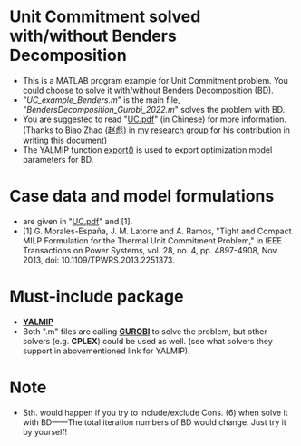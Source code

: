 # Unit Commitment solved with/without Benders Decomposition
- This is a MATLAB program example for Unit Commitment problem. You could choose to solve it with/without Benders Decomposition (BD). 
- "*UC_example_Benders.m*" is the main file, "*BendersDecomposition_Gurobi_2022.m*" solves the problem with BD. 
- You are suggested to read "[UC.pdf](https://github.com/a280558071/UC_Solvedby_BendersDecomp/blob/main/UC.pdf)" (in Chinese) for more information. (Thanks to Biao Zhao (赵彪) in [my research group](https://xinweishen.com/group.html) for his contribution in writing this document)
- The YALMIP function [export()](https://yalmip.github.io/command/export/) is used to export optimization model parameters for BD. 
# Case data and model formulations
- are given in  "[UC.pdf](https://github.com/a280558071/UC_Solvedby_BendersDecomp/blob/main/UC.pdf)" and [1].
- [1] G. Morales-España, J. M. Latorre and A. Ramos, "Tight and Compact MILP Formulation for the Thermal Unit Commitment Problem," in IEEE Transactions on Power Systems, vol. 28, no. 4, pp. 4897-4908, Nov. 2013, doi: 10.1109/TPWRS.2013.2251373.
# Must-include package
- [**YALMIP**](https://yalmip.github.io/) 
- Both ".m" files are calling [**GUROBI**](https://www.gurobi.com/) to solve the problem, but other solvers (e.g. **CPLEX**) could be used as well. (see what solvers they support in abovementioned link for YALMIP).
 # Note
- Sth. would happen if you try to include/exclude Cons. (6) when solve it with BD——The total iteration numbers of BD would change. Just try it by yourself! 

